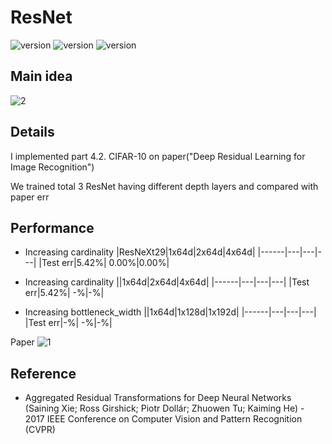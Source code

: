 # ResNet

![version](https://img.shields.io/badge/CUDA-11.1-brightgreen) ![version](https://img.shields.io/badge/cuDNN-8.1.0-blue) ![version](https://img.shields.io/badge/pytorch-1.9.0-orange)



## Main idea
![2](https://user-images.githubusercontent.com/87002037/125739793-c376ea3d-2c3c-4e63-9248-91bcbc4c2419.PNG)


## Details
I implemented part 4.2. CIFAR-10 on paper("Deep Residual Learning for Image Recognition")

We trained total 3 ResNet having different depth layers and compared with paper err

## Performance

* Increasing cardinality
|ResNeXt29|1x64d|2x64d|4x64d|
|------|---|---|---|
|Test err|5.42%| 0.00%|0.00%|


* Increasing cardinality
||1x64d|2x64d|4x64d|
|------|---|---|---|
|Test err|5.42%| -%|-%|

* Increasing bottleneck_width
||1x64d|1x128d|1x192d|
|------|---|---|---|
|Test err|-%| -%|-%|

Paper
![1](https://user-images.githubusercontent.com/87002037/125739808-8af862ab-e6ad-49dc-9829-066e73d5d1b1.PNG)

## Reference

* Aggregated Residual Transformations for Deep Neural Networks (Saining Xie; Ross Girshick; Piotr Dollár; Zhuowen Tu; Kaiming He) - 2017 IEEE Conference on Computer Vision and Pattern Recognition (CVPR)
